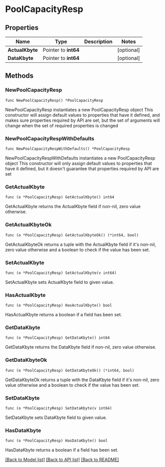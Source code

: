 # PoolCapacityResp

## Properties

Name | Type | Description | Notes
------------ | ------------- | ------------- | -------------
**ActualKbyte** | Pointer to **int64** |  | [optional] 
**DataKbyte** | Pointer to **int64** |  | [optional] 

## Methods

### NewPoolCapacityResp

`func NewPoolCapacityResp() *PoolCapacityResp`

NewPoolCapacityResp instantiates a new PoolCapacityResp object
This constructor will assign default values to properties that have it defined,
and makes sure properties required by API are set, but the set of arguments
will change when the set of required properties is changed

### NewPoolCapacityRespWithDefaults

`func NewPoolCapacityRespWithDefaults() *PoolCapacityResp`

NewPoolCapacityRespWithDefaults instantiates a new PoolCapacityResp object
This constructor will only assign default values to properties that have it defined,
but it doesn't guarantee that properties required by API are set

### GetActualKbyte

`func (o *PoolCapacityResp) GetActualKbyte() int64`

GetActualKbyte returns the ActualKbyte field if non-nil, zero value otherwise.

### GetActualKbyteOk

`func (o *PoolCapacityResp) GetActualKbyteOk() (*int64, bool)`

GetActualKbyteOk returns a tuple with the ActualKbyte field if it's non-nil, zero value otherwise
and a boolean to check if the value has been set.

### SetActualKbyte

`func (o *PoolCapacityResp) SetActualKbyte(v int64)`

SetActualKbyte sets ActualKbyte field to given value.

### HasActualKbyte

`func (o *PoolCapacityResp) HasActualKbyte() bool`

HasActualKbyte returns a boolean if a field has been set.

### GetDataKbyte

`func (o *PoolCapacityResp) GetDataKbyte() int64`

GetDataKbyte returns the DataKbyte field if non-nil, zero value otherwise.

### GetDataKbyteOk

`func (o *PoolCapacityResp) GetDataKbyteOk() (*int64, bool)`

GetDataKbyteOk returns a tuple with the DataKbyte field if it's non-nil, zero value otherwise
and a boolean to check if the value has been set.

### SetDataKbyte

`func (o *PoolCapacityResp) SetDataKbyte(v int64)`

SetDataKbyte sets DataKbyte field to given value.

### HasDataKbyte

`func (o *PoolCapacityResp) HasDataKbyte() bool`

HasDataKbyte returns a boolean if a field has been set.


[[Back to Model list]](../README.md#documentation-for-models) [[Back to API list]](../README.md#documentation-for-api-endpoints) [[Back to README]](../README.md)


